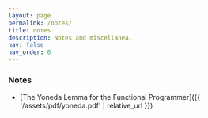 ```yaml
---
layout: page
permalink: /notes/
title: notes
description: Notes and miscellanea.
nav: false
nav_order: 6
---
```

### Notes
- [The Yoneda Lemma for the Functional Programmer]({{ '/assets/pdf/yoneda.pdf' | relative_url }})
